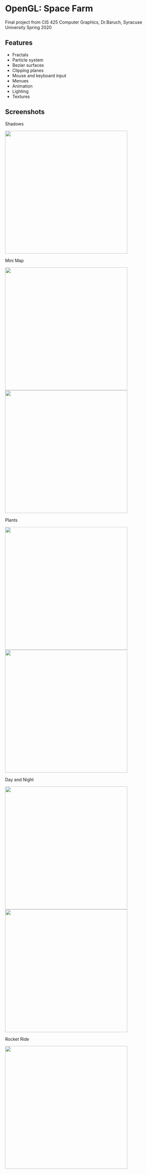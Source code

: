 # OpenGL: Space Farm
Final project from CIS 425 Computer Graphics, Dr.Baruch, Syracuse University Spring 2020

## Features
- Fractals
- Particle system
- Bezier surfaces
- Clipping planes
- Mouse and keyboard input
- Menues
- Animation
- Lighting
- Textures

## Screenshots

Shadows

<img src="https://user-images.githubusercontent.com/34221736/131229741-72888135-f866-4324-851e-2c2cde2ba0da.png" width="400" height="400">

Mini Map

<img src="https://user-images.githubusercontent.com/34221736/131229818-03964f24-6258-4da4-a21a-9f962a181c5a.png" width="400" height="400">
<img src="https://user-images.githubusercontent.com/34221736/131229819-3b18294e-0a69-4a48-867d-997e22bbd3ad.png" width="400" height="400">

Plants

<img src="https://user-images.githubusercontent.com/34221736/131229840-7f07312a-56cd-4ffa-b69d-3ec7a0bea748.png" width="400" height="400">
<img src="https://user-images.githubusercontent.com/34221736/131229842-3d1a860f-b4fd-4cc5-8bc2-c7a48c6a5743.png" width="400" height="400">

Day and Night

<img src="https://user-images.githubusercontent.com/34221736/131229862-755809e0-fa36-426a-94f9-460d9a71347c.png" width="400" height="400">
<img src="https://user-images.githubusercontent.com/34221736/131229864-1227f4d4-528b-4b85-aeb7-d33a4eca1160.png" width="400" height="400">

Rocket Ride

<img src="https://user-images.githubusercontent.com/34221736/131229886-cda4c394-379e-46b6-920c-0638cc1827eb.png" width="400" height="400">


